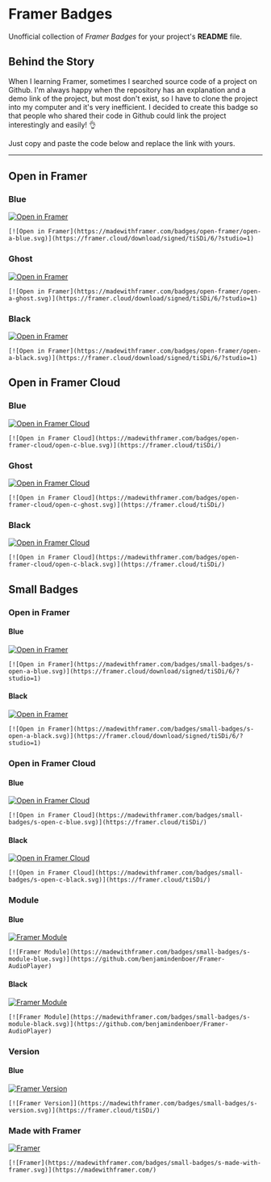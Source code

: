 # Framer Badges
Unofficial collection of *Framer Badges* for your project's **README** file.

## Behind the Story
When I learning Framer, sometimes I searched source code of a project on Github. I'm always happy when the repository has an explanation and a demo link of the project, but most don't exist, so I have to clone the project into my computer and it's very inefficient. I decided to create this badge so that people who shared their code in Github could link the project interestingly and easily! 👌

Just copy and paste the code below and replace the link with yours.

---

## Open in Framer

### Blue
[![Open in Framer](https://madewithframer.com/badges/open-framer/open-a-blue.svg)](https://framer.cloud/download/signed/tiSDi/6/?studio=1)  

`[![Open in Framer](https://madewithframer.com/badges/open-framer/open-a-blue.svg)](https://framer.cloud/download/signed/tiSDi/6/?studio=1)`

### Ghost
[![Open in Framer](https://madewithframer.com/badges/open-framer/open-a-ghost.svg)](https://framer.cloud/download/signed/tiSDi/6/?studio=1)  

`[![Open in Framer](https://madewithframer.com/badges/open-framer/open-a-ghost.svg)](https://framer.cloud/download/signed/tiSDi/6/?studio=1)`

### Black
[![Open in Framer](https://madewithframer.com/badges/open-framer/open-a-black.svg)](https://framer.cloud/download/signed/tiSDi/6/?studio=1)  

`[![Open in Framer](https://madewithframer.com/badges/open-framer/open-a-black.svg)](https://framer.cloud/download/signed/tiSDi/6/?studio=1)`  

## Open in Framer Cloud
### Blue
[![Open in Framer Cloud](https://madewithframer.com/badges/open-framer-cloud/open-c-blue.svg)](https://framer.cloud/tiSDi/)  

`[![Open in Framer Cloud](https://madewithframer.com/badges/open-framer-cloud/open-c-blue.svg)](https://framer.cloud/tiSDi/)`

### Ghost
[![Open in Framer Cloud](https://madewithframer.com/badges/open-framer-cloud/open-c-ghost.svg)](https://framer.cloud/tiSDi/)  

`[![Open in Framer Cloud](https://madewithframer.com/badges/open-framer-cloud/open-c-ghost.svg)](https://framer.cloud/tiSDi/)`

### Black
[![Open in Framer Cloud](https://madewithframer.com/badges/open-framer-cloud/open-c-black.svg)](https://framer.cloud/tiSDi/)  

`[![Open in Framer Cloud](https://madewithframer.com/badges/open-framer-cloud/open-c-black.svg)](https://framer.cloud/tiSDi/)`  

## Small Badges

### Open in Framer
#### Blue
[![Open in Framer](https://madewithframer.com/badges/small-badges/s-open-a-blue.svg)](https://framer.cloud/download/signed/tiSDi/6/?studio=1)

`[![Open in Framer](https://madewithframer.com/badges/small-badges/s-open-a-blue.svg)](https://framer.cloud/download/signed/tiSDi/6/?studio=1)`

#### Black
[![Open in Framer](https://madewithframer.com/badges/small-badges/s-open-a-black.svg)](https://framer.cloud/download/signed/tiSDi/6/?studio=1)

`[![Open in Framer](https://madewithframer.com/badges/small-badges/s-open-a-black.svg)](https://framer.cloud/download/signed/tiSDi/6/?studio=1)`

### Open in Framer Cloud
#### Blue
[![Open in Framer Cloud](https://madewithframer.com/badges/small-badges/s-open-c-blue.svg)](https://framer.cloud/tiSDi/)  

`[![Open in Framer Cloud](https://madewithframer.com/badges/small-badges/s-open-c-blue.svg)](https://framer.cloud/tiSDi/)`

#### Black
[![Open in Framer Cloud](https://madewithframer.com/badges/small-badges/s-open-c-black.svg)](https://framer.cloud/tiSDi/)

`[![Open in Framer Cloud](https://madewithframer.com/badges/small-badges/s-open-c-black.svg)](https://framer.cloud/tiSDi/)`

### Module
#### Blue
[![Framer Module](https://madewithframer.com/badges/small-badges/s-module-blue.svg)](https://github.com/benjamindenboer/Framer-AudioPlayer)

`[![Framer Module](https://madewithframer.com/badges/small-badges/s-module-blue.svg)](https://github.com/benjamindenboer/Framer-AudioPlayer)`

#### Black
[![Framer Module](https://madewithframer.com/badges/small-badges/s-module-black.svg)](https://github.com/benjamindenboer/Framer-AudioPlayer)

`[![Framer Module](https://madewithframer.com/badges/small-badges/s-module-black.svg)](https://github.com/benjamindenboer/Framer-AudioPlayer)`

### Version
#### Blue
[![Framer Version](https://madewithframer.com/badges/small-badges/s-version.svg)](https://framer.cloud/tiSDi/)

`[![Framer Version]](https://madewithframer.com/badges/small-badges/s-version.svg)](https://framer.cloud/tiSDi/)`

### Made with Framer
[![Framer](https://madewithframer.com/badges/small-badges/s-made-with-framer.svg)](https://madewithframer.com/)

`[![Framer](https://madewithframer.com/badges/small-badges/s-made-with-framer.svg)](https://madewithframer.com/)`
